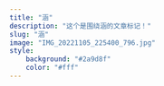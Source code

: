 ```yaml
---
title: "涵"
description: "这个是围绕涵的文章标记！"
slug: "涵"
image: "IMG_20221105_225400_796.jpg"
style:
    background: "#2a9d8f"
    color: "#fff"
---
```


